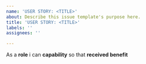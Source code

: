 ```yaml
---
name: 'USER STORY: <TITLE>'
about: Describe this issue template's purpose here.
title: 'USER STORY: <TITLE>'
labels: ''
assignees: ''

---
```


As a **role** i can **capability** so that **received benefit**
